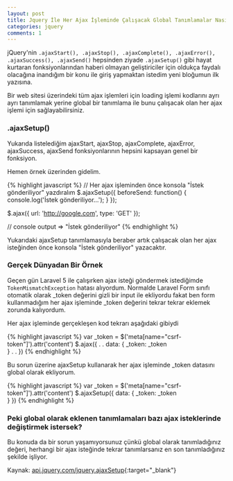 ```yaml
---
layout: post
title: Jquery İle Her Ajax İşleminde Çalışacak Global Tanımlamalar Nasıl Yapılır?
categories: jquery
comments: 1
---
```


jQuery'nin ```.ajaxStart(), .ajaxStop(), .ajaxComplete(), .ajaxError(), .ajaxSuccess(), .ajaxSend()``` hepsinden ziyade ```.ajaxSetup()``` gibi hayat kurtaran fonksiyonlarından haberi olmayan geliştiriciler için oldukça faydalı olacağına inandığım bir konu ile giriş yapmaktan istedim yeni bloğumun ilk yazısına.

Bir web sitesi üzerindeki tüm ajax işlemleri için loading işlemi kodlarını ayrı ayrı tanımlamak yerine global bir tanımlama ile bunu çalışacak olan her ajax işlemi için sağlayabilirsiniz.

### .ajaxSetup()
Yukarıda listelediğim ajaxStart, ajaxStop, ajaxComplete, ajaxError, ajaxSuccess, ajaxSend fonksiyonlarının hepsini kapsayan genel bir fonksiyon.

Hemen örnek üzerinden gidelim.

{% highlight javascript %}
// Her ajax işleminden önce konsola "İstek gönderiliyor" yazdıralım
$.ajaxSetup({
  beforeSend: function() {
    console.log('İstek gönderiliyor...');
  }
});

$.ajax({
  url: 'http://google.com',
  type: 'GET'
});

// console output => "İstek gönderiliyor"
{% endhighlight %}

Yukarıdaki ajaxSetup tanımlamasıyla beraber artık çalışacak olan her ajax isteğinden önce konsola "İstek gönderiliyor" yazacaktır.

### Gerçek Dünyadan Bir Örnek

Geçen gün Laravel 5 ile çalışırken ajax isteği göndermek istediğimde ```TokenMismatchException``` hatası alıyordum. Normalde Laravel Form sınıfı otomatik olarak _token değerini gizli bir input ile ekliyordu fakat ben form kullanmadığım her ajax işleminde _token değerini tekrar tekrar eklemek zorunda kalıyordum. 

Her ajax işleminde gerçekleşen kod tekrarı aşağıdaki gibiydi

{% highlight javascript %}
var _token = $('meta[name="csrf-token"]').attr('content')
$.ajax({
  .
  .
  data: {
    _token: _token	
  }
  .
  .
})
{% endhighlight %}

Bu sorun üzerine ajaxSetup kullanarak her ajax işleminde _token datasını global olarak ekliyorum.

{% highlight javascript %}
var _token = $('meta[name="csrf-token"]').attr('content')
$.ajaxSetup({
  data: {
    _token: _token	
  }
})
{% endhighlight %}

### Peki global olarak eklenen tanımlamaları bazı ajax isteklerinde değiştirmek istersek?

Bu konuda da bir sorun yaşamıyorsunuz çünkü global olarak tanımladığınız değeri, herhangi bir ajax isteğinde tekrar tanımlarsanız en son tanımladığınız şekilde işliyor.

Kaynak: [api.jquery.com/jquery.ajaxSetup](https://api.jquery.com/jquery.ajaxsetup/){:target="_blank"}
